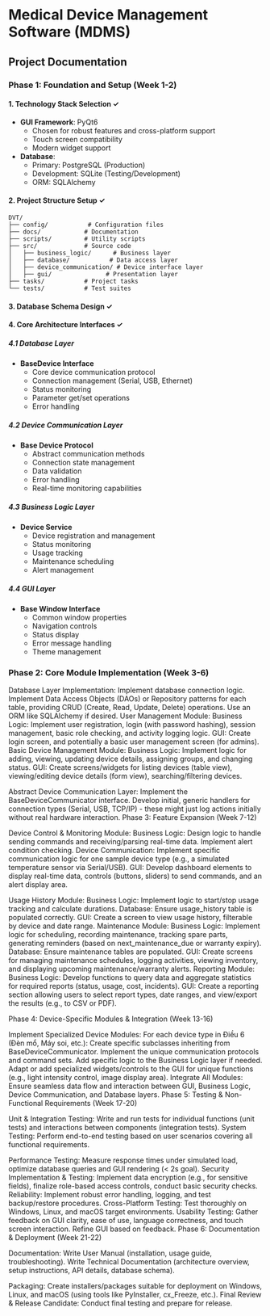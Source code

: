 # Medical Device Management Software (MDMS)
## Project Documentation

### Phase 1: Foundation and Setup (Week 1-2)

#### 1. Technology Stack Selection ✓
- **GUI Framework**: PyQt6
  - Chosen for robust features and cross-platform support
  - Touch screen compatibility
  - Modern widget support
- **Database**: 
  - Primary: PostgreSQL (Production)
  - Development: SQLite (Testing/Development)
  - ORM: SQLAlchemy

#### 2. Project Structure Setup ✓
```
DVT/
├── config/           # Configuration files
├── docs/            # Documentation
├── scripts/         # Utility scripts
├── src/             # Source code
│   ├── business_logic/      # Business layer
│   ├── database/           # Data access layer
│   ├── device_communication/ # Device interface layer
│   ├── gui/               # Presentation layer
├── tasks/           # Project tasks
└── tests/           # Test suites
```

#### 3. Database Schema Design ✓
#### 4. Core Architecture Interfaces ✓

##### 4.1 Database Layer
- **BaseDevice Interface**
  - Core device communication protocol
  - Connection management (Serial, USB, Ethernet)
  - Status monitoring
  - Parameter get/set operations
  - Error handling

##### 4.2 Device Communication Layer
- **Base Device Protocol**
  - Abstract communication methods
  - Connection state management
  - Data validation
  - Error handling
  - Real-time monitoring capabilities

##### 4.3 Business Logic Layer
- **Device Service**
  - Device registration and management
  - Status monitoring
  - Usage tracking
  - Maintenance scheduling
  - Alert management

##### 4.4 GUI Layer
- **Base Window Interface**
  - Common window properties
  - Navigation controls
  - Status display
  - Error message handling
  - Theme management

### Phase 2: Core Module Implementation (Week 3-6)

Database Layer Implementation:
Implement database connection logic.
Implement Data Access Objects (DAOs) or Repository patterns for each table, providing CRUD (Create, Read, Update, Delete) operations. Use an ORM like SQLAlchemy if desired.
User Management Module:
Business Logic: Implement user registration, login (with password hashing), session management, basic role checking, and activity logging logic.
GUI: Create login screen, and potentially a basic user management screen (for admins).
Basic Device Management Module:
Business Logic: Implement logic for adding, viewing, updating device details, assigning groups, and changing status.
GUI: Create screens/widgets for listing devices (table view), viewing/editing device details (form view), searching/filtering devices.

Abstract Device Communication Layer:
Implement the BaseDeviceCommunicator interface.
Develop initial, generic handlers for connection types (Serial, USB, TCP/IP) - these might just log actions initially without real hardware interaction.
Phase 3: Feature Expansion (Week 7-12)

Device Control & Monitoring Module:
Business Logic: Design logic to handle sending commands and receiving/parsing real-time data. Implement alert condition checking.
Device Communication: Implement specific communication logic for one sample device type (e.g., a simulated temperature sensor via Serial/USB).
GUI: Develop dashboard elements to display real-time data, controls (buttons, sliders) to send commands, and an alert display area.

Usage History Module:
Business Logic: Implement logic to start/stop usage tracking and calculate durations.
Database: Ensure usage_history table is populated correctly.
GUI: Create a screen to view usage history, filterable by device and date range.
Maintenance Module:
Business Logic: Implement logic for scheduling, recording maintenance, tracking spare parts, generating reminders (based on next_maintenance_due or warranty expiry).
Database: Ensure maintenance tables are populated.
GUI: Create screens for managing maintenance schedules, logging activities, viewing inventory, and displaying upcoming maintenance/warranty alerts.
Reporting Module:
Business Logic: Develop functions to query data and aggregate statistics for required reports (status, usage, cost, incidents).
GUI: Create a reporting section allowing users to select report types, date ranges, and view/export the results (e.g., to CSV or PDF).

Phase 4: Device-Specific Modules & Integration (Week 13-16)

Implement Specialized Device Modules:
For each device type in Điều 6 (Đèn mổ, Máy soi, etc.):
Create specific subclasses inheriting from BaseDeviceCommunicator.
Implement the unique communication protocols and command sets.
Add specific logic to the Business Logic layer if needed.
Adapt or add specialized widgets/controls to the GUI for unique functions (e.g., light intensity control, image display area).
Integrate All Modules: Ensure seamless data flow and interaction between GUI, Business Logic, Device Communication, and Database layers.
Phase 5: Testing & Non-Functional Requirements (Week 17-20)

Unit & Integration Testing: Write and run tests for individual functions (unit tests) and interactions between components (integration tests).
System Testing: Perform end-to-end testing based on user scenarios covering all functional requirements.

Performance Testing: Measure response times under simulated load, optimize database queries and GUI rendering (< 2s goal).
Security Implementation & Testing: Implement data encryption (e.g., for sensitive fields), finalize role-based access controls, conduct basic security checks.
Reliability: Implement robust error handling, logging, and test backup/restore procedures.
Cross-Platform Testing: Test thoroughly on Windows, Linux, and macOS target environments.
Usability Testing: Gather feedback on GUI clarity, ease of use, language correctness, and touch screen interaction. Refine GUI based on feedback.
Phase 6: Documentation & Deployment (Week 21-22)

Documentation:
Write User Manual (installation, usage guide, troubleshooting).
Write Technical Documentation (architecture overview, setup instructions, API details, database schema).

Packaging: Create installers/packages suitable for deployment on Windows, Linux, and macOS (using tools like PyInstaller, cx_Freeze, etc.).
Final Review & Release Candidate: Conduct final testing and prepare for release.